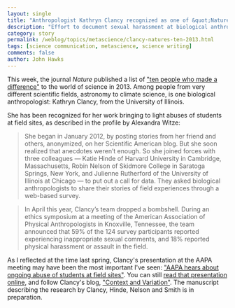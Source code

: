 ```yaml
---
layout: single 
title: "Anthropologist Kathryn Clancy recognized as one of &quot;Nature's 10&quot;" 
description: "Effort to document sexual harassment at biological anthropology field sites attracts mainstream attention." 
category: story
permalink: /weblog/topics/metascience/clancy-natures-ten-2013.html
tags: [science communication, metascience, science writing] 
comments: false 
author: John Hawks 
---
```


This week, the journal _Nature_ published a list of <a href="http://www.nature.com/news/365-days-nature-s-10-1.14367">"ten people who made a difference"</a> to the world of science in 2013. Among people from very different scientific fields, astronomy to climate science, is one biological anthropologist: Kathryn Clancy, from the University of Illinois. 

She has been recognized for her work bringing to light abuses of students at field sites, as described in the profile by Alexandra Witze: 

<blockquote>She began in January 2012, by posting stories from her friend and others, anonymized, on her Scientific American blog. But she soon realized that anecdotes weren’t enough. So she joined forces with three colleagues — Katie Hinde of Harvard University in Cambridge, Massa­chusetts, Robin Nelson of Skidmore College in Saratoga Springs, New York, and Julienne Rutherford of the University of Illinois at Chicago — to put out a call for data. They asked biological anthropologists to share their stories of field experiences through a web-based survey.</blockquote>

<blockquote>In April this year, Clancy’s team dropped a bombshell. During an ethics symposium at a meeting of the American Association of Physical Anthropologists in Knoxville, Tennessee, the team announced that 59% of the 124 survey participants reported experiencing inappropriate sexual comments, and 18% reported physical harassment or assault in the field.</blockquote>



As I reflected at the time last spring, Clancy's presentation at the AAPA meeting may have been the most important I've seen: <a href="http://johnhawks.net/weblog/topics/ethics/clancy-survey-aapa-2013.html">"AAPA hears about ongoing abuse of students at field sites"</a>. You can still <a href="http://blogs.scientificamerican.com/context-and-variation/2013/04/13/safe13-field-site-chilly-climate-and-abuse/">read that presentation online</a>, and follow Clancy's blog, <a href="http://blogs.scientificamerican.com/context-and-variation/">"Context and Variation"</a>. The manuscript describing the research by Clancy, Hinde, Nelson and Smith is in preparation. 
